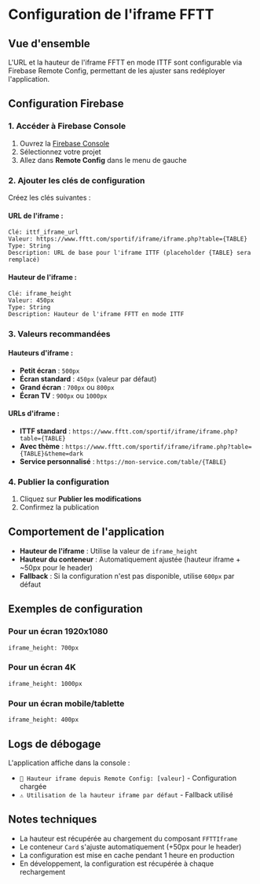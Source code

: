 # Configuration de l'iframe FFTT

## Vue d'ensemble

L'URL et la hauteur de l'iframe FFTT en mode ITTF sont configurable via Firebase Remote Config, permettant de les ajuster sans redéployer l'application.

## Configuration Firebase

### 1. Accéder à Firebase Console

1. Ouvrez la [Firebase Console](https://console.firebase.google.com/)
2. Sélectionnez votre projet
3. Allez dans **Remote Config** dans le menu de gauche

### 2. Ajouter les clés de configuration

Créez les clés suivantes :

#### URL de l'iframe :

```
Clé: ittf_iframe_url
Valeur: https://www.fftt.com/sportif/iframe/iframe.php?table={TABLE}
Type: String
Description: URL de base pour l'iframe ITTF (placeholder {TABLE} sera remplacé)
```

#### Hauteur de l'iframe :

```
Clé: iframe_height
Valeur: 450px
Type: String
Description: Hauteur de l'iframe FFTT en mode ITTF
```

### 3. Valeurs recommandées

#### Hauteurs d'iframe :

- **Petit écran** : `500px`
- **Écran standard** : `450px` (valeur par défaut)
- **Grand écran** : `700px` ou `800px`
- **Écran TV** : `900px` ou `1000px`

#### URLs d'iframe :

- **ITTF standard** : `https://www.fftt.com/sportif/iframe/iframe.php?table={TABLE}`
- **Avec thème** : `https://www.fftt.com/sportif/iframe/iframe.php?table={TABLE}&theme=dark`
- **Service personnalisé** : `https://mon-service.com/table/{TABLE}`

### 4. Publier la configuration

1. Cliquez sur **Publier les modifications**
2. Confirmez la publication

## Comportement de l'application

- **Hauteur de l'iframe** : Utilise la valeur de `iframe_height`
- **Hauteur du conteneur** : Automatiquement ajustée (hauteur iframe + ~50px pour le header)
- **Fallback** : Si la configuration n'est pas disponible, utilise `600px` par défaut

## Exemples de configuration

### Pour un écran 1920x1080

```
iframe_height: 700px
```

### Pour un écran 4K

```
iframe_height: 1000px
```

### Pour un écran mobile/tablette

```
iframe_height: 400px
```

## Logs de débogage

L'application affiche dans la console :

- `📏 Hauteur iframe depuis Remote Config: [valeur]` - Configuration chargée
- `⚠️ Utilisation de la hauteur iframe par défaut` - Fallback utilisé

## Notes techniques

- La hauteur est récupérée au chargement du composant `FFTTIframe`
- Le conteneur `Card` s'ajuste automatiquement (+50px pour le header)
- La configuration est mise en cache pendant 1 heure en production
- En développement, la configuration est récupérée à chaque rechargement
